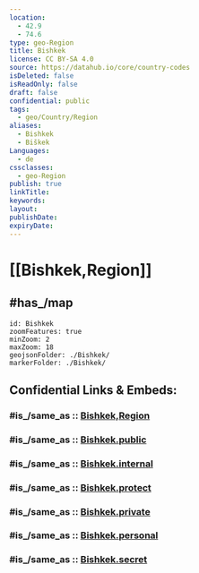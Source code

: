 ```yaml
---
location:
  - 42.9
  - 74.6
type: geo-Region
title: Bishkek
license: CC BY-SA 4.0
source: https://datahub.io/core/country-codes
isDeleted: false
isReadOnly: false
draft: false
confidential: public
tags:
  - geo/Country/Region
aliases:
  - Bishkek
  - Biškek
Languages:
  - de
cssclasses:
  - geo-Region
publish: true
linkTitle: 
keywords: 
layout: 
publishDate: 
expiryDate:
---
```


# [[Bishkek,Region]] 


## #has_/map 

```leaflet
id: Bishkek
zoomFeatures: true 
minZoom: 2 
maxZoom: 18
geojsonFolder: ./Bishkek/
markerFolder: ./Bishkek/
```


## Confidential Links & Embeds: 

### #is_/same_as :: [Bishkek,Region](Bishkek,Region.md) 

### #is_/same_as :: [Bishkek.public](/_public/Earth/Continent/Asia/Asia~Central/Kyrgyzstan/Regions~Kyrgyzstan/Bishkek.public.md) 

### #is_/same_as :: [Bishkek.internal](/_internal/Earth/Continent/Asia/Asia~Central/Kyrgyzstan/Regions~Kyrgyzstan/Bishkek.internal.md) 

### #is_/same_as :: [Bishkek.protect](/_protect/Earth/Continent/Asia/Asia~Central/Kyrgyzstan/Regions~Kyrgyzstan/Bishkek.protect.md) 

### #is_/same_as :: [Bishkek.private](/_private/Earth/Continent/Asia/Asia~Central/Kyrgyzstan/Regions~Kyrgyzstan/Bishkek.private.md) 

### #is_/same_as :: [Bishkek.personal](/_personal/Earth/Continent/Asia/Asia~Central/Kyrgyzstan/Regions~Kyrgyzstan/Bishkek.personal.md) 

### #is_/same_as :: [Bishkek.secret](/_secret/Earth/Continent/Asia/Asia~Central/Kyrgyzstan/Regions~Kyrgyzstan/Bishkek.secret.md)

